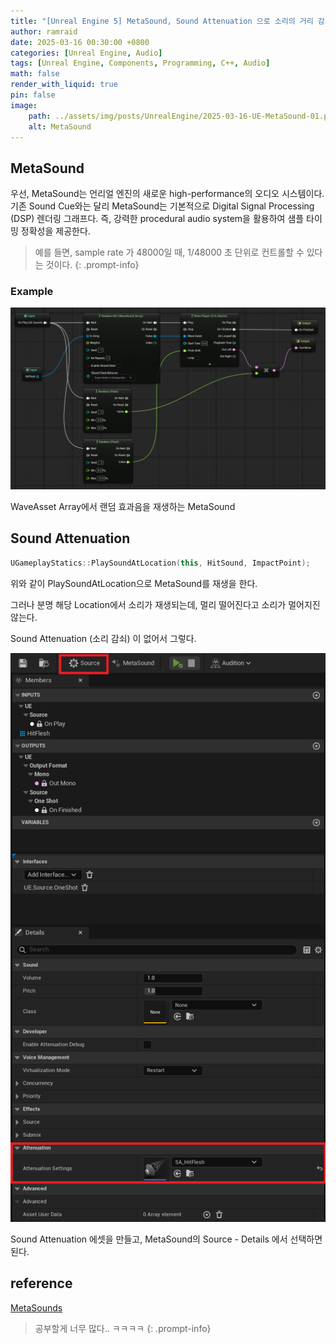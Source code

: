 ```yaml
---
title: "[Unreal Engine 5] MetaSound, Sound Attenuation 으로 소리의 거리 감쇠"
author: ramraid
date: 2025-03-16 00:30:00 +0800
categories: [Unreal Engine, Audio]
tags: [Unreal Engine, Components, Programming, C++, Audio]
math: false
render_with_liquid: true
pin: false
image:
    path: ../assets/img/posts/UnrealEngine/2025-03-16-UE-MetaSound-01.png
    alt: MetaSound
---
```


## MetaSound

우선, MetaSound는 언리얼 엔진의 새로운 high-performance의 오디오 시스템이다.
기존 Sound Cue와는 달리 MetaSound는 기본적으로 Digital Signal Processing (DSP) 렌더링 그래프다. 즉, 강력한 procedural audio system을 활용하여 샘플 타이밍 정확성을 제공한다.

> 예를 들면, sample rate 가 48000일 때, 1/48000 초 단위로 컨트롤할 수 있다는 것이다.
{: .prompt-info}

### Example

![MetaSounds](../assets/img/posts/UnrealEngine/2025-03-16-UE-MetaSound-02.png)

WaveAsset Array에서 랜덤 효과음을 재생하는 MetaSound

## Sound Attenuation

```cpp
UGameplayStatics::PlaySoundAtLocation(this, HitSound, ImpactPoint);
```

위와 같이 PlaySoundAtLocation으로 MetaSound를 재생을 한다.

그러나 분명 해당 Location에서 소리가 재생되는데, 멀리 떨어진다고 소리가 멀어지진 않는다.

Sound Attenuation (소리 감쇠) 이 없어서 그렇다.

![MetaSounds](../assets/img/posts/UnrealEngine/2025-03-16-UE-MetaSound-03.png)

Sound Attenuation 에셋을 만들고, MetaSound의 Source - Details 에서 선택하면 된다.

## reference

[MetaSounds](https://dev.epicgames.com/documentation/en-us/unreal-engine/metasounds-in-unreal-engine)

> 공부할게 너무 많다.. ㅋㅋㅋㅋ
{: .prompt-info}
